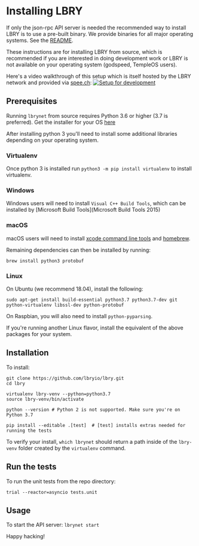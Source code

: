# Installing LBRY

If only the json-rpc API server is needed the recommended way to install LBRY is to use a pre-built binary. We provide binaries for all major operating systems. See the [README](README.md).

These instructions are for installing LBRY from source, which is recommended if you are interested in doing development work or LBRY is not available on your operating system (godspeed, TempleOS users).

Here's a video walkthrough of this setup which is itself hosted by the LBRY network and provided via [spee.ch](https://github.com/lbryio/spee.ch):
[![Setup for development](https://spee.ch/2018-10-04-17-13-54-017046806.png)](https://spee.ch/967f99344308f1e90f0620d91b6c93e4dfb240e0/lbrynet-dev-setup.mp4)

## Prerequisites

Running `lbrynet` from source requires Python 3.6 or higher (3.7 is preferred). Get the installer for your OS [here](https://www.python.org/downloads/release/python-370/)

After installing python 3 you'll need to install some additional libraries depending on your operating system.

### Virtualenv

Once python 3 is installed run `python3 -m pip install virtualenv` to install virtualenv.

### Windows

Windows users will need to install `Visual C++ Build Tools`, which can be installed by [Microsoft Build Tools](Microsoft Build Tools 2015)


### macOS

macOS users will need to install [xcode command line tools](https://developer.xamarin.com/guides/testcloud/calabash/configuring/osx/install-xcode-command-line-tools/) and [homebrew](http://brew.sh/).

Remaining dependencies can then be installed by running:

```
brew install python3 protobuf
```

### Linux

On Ubuntu (we recommend 18.04), install the following:

```
sudo apt-get install build-essential python3.7 python3.7-dev git python-virtualenv libssl-dev python-protobuf
```

On Raspbian, you will also need to install `python-pyparsing`.

If you're running another Linux flavor, install the equivalent of the above packages for your system.

## Installation

To install:

 ```
 git clone https://github.com/lbryio/lbry.git
 cd lbry
 
 virtualenv lbry-venv --python=python3.7
 source lbry-venv/bin/activate

 python --version # Python 2 is not supported. Make sure you're on Python 3.7

 pip install --editable .[test]  # [test] installs extras needed for running the tests
 ```

To verify your install, `which lbrynet` should return a path inside of the `lbry-venv` folder created by the `virtualenv` command.

## Run the tests
To run the unit tests from the repo directory:
 ```
 trial --reactor=asyncio tests.unit
 ```

## Usage

To start the API server:
    `lbrynet start`


Happy hacking!
